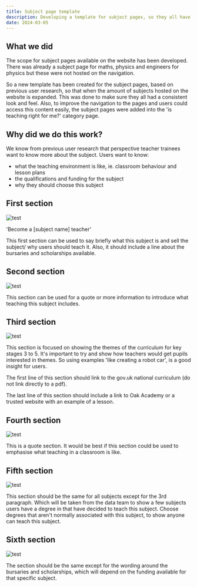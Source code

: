 ```yaml
---
title: Subject page template
description: Developing a template for subject pages, so they all have a consistent look and feel.
date: 2024-03-05
---
```

## What we did
The scope for subject pages available on the website has been developed. There was already a subject page for maths, physics and engineers for physics but these were not hosted on the navigation. 

So a new template has been created for the subject pages, based on previous user research, so that when the amount of subjects hosted on the website is expanded. This was done to make sure they all had a consistent look and feel. Also, to improve the navigation to the pages and users could access this content easily, the subject pages were added into the 'is teaching right for me?' category page.

## Why did we do this work? 

We know from previous user research that perspective teacher trainees want to know more about the subject. Users want to know:
- what the teaching environment is like, ie. classroom behaviour and lesson plans
- the qualifications and funding for the subject
- why they should choose this subject

## First section 

![test](/images/subject-specific/01-subject-page-header.png)

'Become a [subject name] teacher'

This first section can be used to say briefly what this subject is and sell the subject/ why users should teach it.
Also, it should include a line about the bursaries and scholarships available. 

## Second section

![test](/images/subject-specific/02-subject-page-2nd-section.png)

This section can be used for a quote or more information to introduce what teaching this subject includes.

## Third section

![test](/images/subject-specific/03-subject-page-curriculum.png)

This section is focused on showing the themes of the curriculum for key stages 3 to 5. It's important to try and show how teachers would get pupils interested in themes. So using examples 'like creating a robot car', is a good insight for users.

The first line of this section should link to the gov.uk national curriculum (do not link directly to a pdf).

The last line of this section should include a link to Oak Academy or a trusted website with an example of a lesson.

## Fourth section

![test](/images/subject-specific/04-subject-page-quote.png)

This is a quote section. It would be best if this section could be used to emphasise what teaching in a classroom is like.

## Fifth section

![test](/images/subject-specific/05-subject-page-qualifications.png)

This section should be the same for all subjects except for the 3rd paragraph. Which will be taken from the data team to show a few subjects users have a degree in that have decided to teach this subject. Choose degrees that aren't normally associated with this subject, to show anyone can teach this subject.

## Sixth section

![test](/images/subject-specific/06-subject-page-funding.png)

The section should be the same except for the wording around the bursaries and scholarships, which will depend on the funding available for that specific subject.





